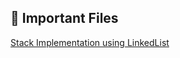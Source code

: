 ## 📌 Important Files

[Stack Implementation using LinkedList](https://github.com/Vishvjeet7974/DSA-Problems/blob/main/Stack/Stack%20implementation%20using%20LinkedList.java)
